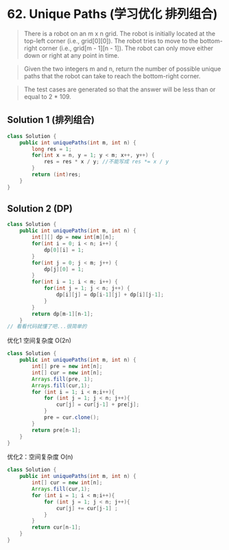 # 62. Unique Paths (学习优化 排列组合)

>There is a robot on an m x n grid. The robot is initially located at the top-left corner (i.e., grid[0][0]). The robot tries to move to the bottom-right corner (i.e., grid[m - 1][n - 1]). The robot can only move either down or right at any point in time.

>Given the two integers m and n, return the number of possible unique paths that the robot can take to reach the bottom-right corner.

>The test cases are generated so that the answer will be less than or equal to 2 * 109.

## Solution 1 (排列组合)
```java
class Solution {
    public int uniquePaths(int m, int n) {
        long res = 1;
        for(int x = n, y = 1; y < m; x++, y++) {
            res = res * x / y; //不能写成 res *= x / y
        }
        return (int)res;
    }
}
```

## Solution 2 (DP)
```java
class Solution {
    public int uniquePaths(int m, int n) {
        int[][] dp = new int[m][n];
        for(int i = 0; i < n; i++) {
            dp[0][i] = 1;
        }
        for(int j = 0; j < m; j++) {
            dp[j][0] = 1;
        }
        for(int i = 1; i < m; i++) {
            for(int j = 1; j < n; j++) {
                dp[i][j] = dp[i-1][j] + dp[i][j-1];
            }
        }
        return dp[m-1][n-1];
    }
// 看看代码就懂了吧...很简单的

```

优化1 空间复杂度 O(2n)
```java
class Solution {
    public int uniquePaths(int m, int n) {
        int[] pre = new int[n];
        int[] cur = new int[n];
        Arrays.fill(pre, 1);
        Arrays.fill(cur,1);
        for (int i = 1; i < m;i++){
            for (int j = 1; j < n; j++){
                cur[j] = cur[j-1] + pre[j];
            }
            pre = cur.clone();
        }
        return pre[n-1]; 
    }
}

```

优化2：空间复杂度 O(n)
```java
class Solution {
    public int uniquePaths(int m, int n) {
        int[] cur = new int[n];
        Arrays.fill(cur,1);
        for (int i = 1; i < m;i++){
            for (int j = 1; j < n; j++){
                cur[j] += cur[j-1] ;
            }
        }
        return cur[n-1];
    }
}

```